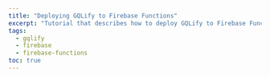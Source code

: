 ```yaml
---
title: "Deploying GQLify to Firebase Functions"
excerpt: "Tutorial that describes how to deploy GQLify to Firebase Functions."
tags: 
  - gqlify
  - firebase
  - firebase-functions
toc: true
---
```

